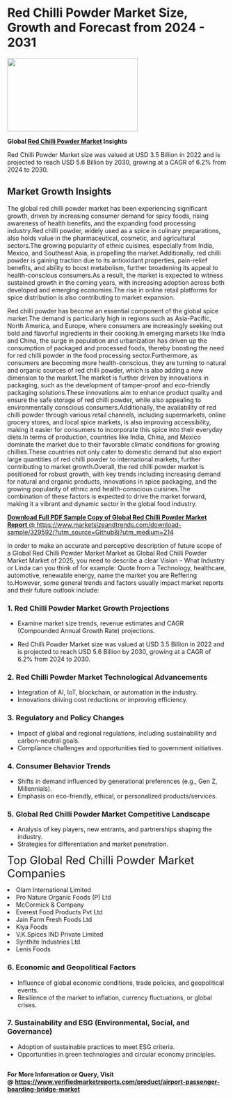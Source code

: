 <H1>Red Chilli Powder Market Size, Growth and Forecast from 2024 - 2031</H1><img class="aligncenter size-medium wp-image-584254" src="https://thirdeyenews.in/wp-content/uploads/2024/09/Global-Market-Research-300x168.jpeg" alt="" width="300" height="168" /><p><strong>Global&nbsp;<a href="https://www.marketsizeandtrends.com/download-sample/329592/?utm_source=Github8j?utm_medium=214">Red Chilli Powder Market</a> Insights</strong></p><p>Red Chilli Powder Market size was valued at USD 3.5 Billion in 2022 and is projected to reach USD 5.6 Billion by 2030, growing at a CAGR of 6.2% from 2024 to 2030.</p><p><h2>Market Growth Insights</h2> <p>The global red chilli powder market has been experiencing significant growth, driven by increasing consumer demand for spicy foods, rising awareness of health benefits, and the expanding food processing industry.Red chilli powder, widely used as a spice in culinary preparations, also holds value in the pharmaceutical, cosmetic, and agricultural sectors.The growing popularity of ethnic cuisines, especially from India, Mexico, and Southeast Asia, is propelling the market.Additionally, red chilli powder is gaining traction due to its antioxidant properties, pain-relief benefits, and ability to boost metabolism, further broadening its appeal to health-conscious consumers.As a result, the market is expected to witness sustained growth in the coming years, with increasing adoption across both developed and emerging economies.The rise in online retail platforms for spice distribution is also contributing to market expansion.</p> <p><a href="#"></a></p> <p>Red chilli powder has become an essential component of the global spice market.The demand is particularly high in regions such as Asia-Pacific, North America, and Europe, where consumers are increasingly seeking out bold and flavorful ingredients in their cooking.In emerging markets like India and China, the surge in population and urbanization has driven up the consumption of packaged and processed foods, thereby boosting the need for red chilli powder in the food processing sector.Furthermore, as consumers are becoming more health-conscious, they are turning to natural and organic sources of red chilli powder, which is also adding a new dimension to the market.The market is further driven by innovations in packaging, such as the development of tamper-proof and eco-friendly packaging solutions.These innovations aim to enhance product quality and ensure the safe storage of red chilli powder, while also appealing to environmentally conscious consumers.Additionally, the availability of red chilli powder through various retail channels, including supermarkets, online grocery stores, and local spice markets, is also improving accessibility, making it easier for consumers to incorporate this spice into their everyday diets.In terms of production, countries like India, China, and Mexico dominate the market due to their favorable climatic conditions for growing chillies.These countries not only cater to domestic demand but also export large quantities of red chilli powder to international markets, further contributing to market growth.Overall, the red chilli powder market is positioned for robust growth, with key trends including increasing demand for natural and organic products, innovations in spice packaging, and the growing popularity of ethnic and health-conscious cuisines.The combination of these factors is expected to drive the market forward, making it a vibrant and dynamic sector in the global food industry.</p> <p><a href="#"></p><p><span class=""><strong>Download Full PDF Sample Copy of Global Red Chilli Powder Market Report</strong> @ <a href="https://www.marketsizeandtrends.com/download-sample/329592/?utm_source=Github8j?utm_medium=214" target="_blank">https://www.marketsizeandtrends.com/download-sample/329592/?utm_source=Github8j?utm_medium=214</a></span></p><p>In order to make an accurate and perceptive description of future scope of a Global&nbsp;Red Chilli Powder Market Market as Global&nbsp;Red Chilli Powder Market Market of 2025, you need to describe a clear Vision &ndash; What Industry or Linda can you think of for example: Quote from a Technology, healthcare, automotive, renewable energy, name the market you are Reffering to.However, some general trends and factors usually impact market reports and their future outlook include:</p><h3>1.&nbsp;<strong>Red Chilli Powder Market Growth Projections</strong></h3><ul><li>Examine market size trends, revenue estimates and CAGR (Compounded Annual Growth Rate) projections.</li><li><p>Red Chilli Powder Market size was valued at USD 3.5 Billion in 2022 and is projected to reach USD 5.6 Billion by 2030, growing at a CAGR of 6.2% from 2024 to 2030.</p></li></ul><h3>2.&nbsp;<strong>Red Chilli Powder Market Technological Advancements</strong></h3><ul><li>Integration of AI, IoT, blockchain, or automation in the industry.</li><li>Innovations driving cost reductions or improving efficiency.</li></ul><h3>3.&nbsp;<strong>Regulatory and Policy Changes</strong></h3><ul><li>Impact of global and regional regulations, including sustainability and carbon-neutral goals.</li><li>Compliance challenges and opportunities tied to government initiatives.</li></ul><h3>4.&nbsp;<strong>Consumer Behavior Trends</strong></h3><ul><li>Shifts in demand influenced by generational preferences (e.g., Gen Z, Millennials).</li><li>Emphasis on eco-friendly, ethical, or personalized products/services.</li></ul><h3>5.&nbsp;<strong>Global Red Chilli Powder Market Competitive Landscape</strong></h3><ul><li>Analysis of key players, new entrants, and partnerships shaping the industry.</li><li>Strategies for differentiation and market penetration.</li></ul><p data-pm-slice="1 1 []"><span style="color: inherit; font-family: inherit; font-size: 25px;">Top Global Red Chilli Powder Market Companies</span></p><div class="" data-test-id=""><p><li>Olam International Limited</li><li> Pro Nature Organic Foods (P) Ltd</li><li> McCormick & Company</li><li> Everest Food Products Pvt Ltd</li><li> Jain Farm Fresh Foods Ltd</li><li> Kiya Foods</li><li> V.K.Spices IND Private Limited</li><li> Synthite Industries Ltd</li><li> Lenis Foods</li></p></div><h3>6.&nbsp;<strong>Economic and Geopolitical Factors</strong></h3><ul><li>Influence of global economic conditions, trade policies, and geopolitical events.</li><li>Resilience of the market to inflation, currency fluctuations, or global crises.</li></ul><h3>7.&nbsp;<strong>Sustainability and ESG (Environmental, Social, and Governance)</strong></h3><ul><li>Adoption of sustainable practices to meet ESG criteria.</li><li>Opportunities in green technologies and circular economy principles.</li></ul><h2><strong style="font-size: 14px;">For More Information or Query, Visit @&nbsp;</strong><a style="background-color: #ffffff; font-size: 14px;" href="https://www.marketsizeandtrends.com/report/red-chilli-powder-market/" target="_blank">https://www.verifiedmarketreports.com/product/airport-passenger-boarding-bridge-market</a></h2>